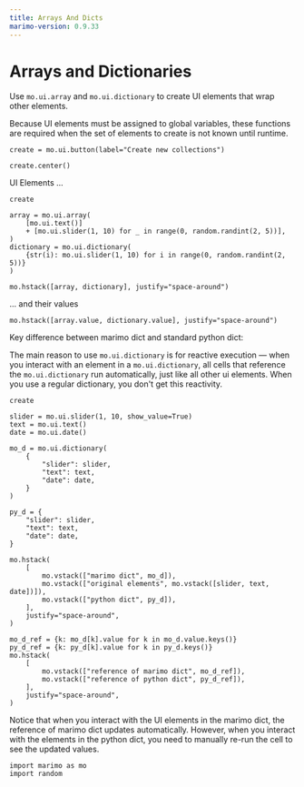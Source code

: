 ```yaml
---
title: Arrays And Dicts
marimo-version: 0.9.33
---
```


# Arrays and Dictionaries
<!---->
Use `mo.ui.array` and `mo.ui.dictionary` to create UI elements that wrap
other elements.

Because UI elements must be assigned to global variables,
these functions are required when the set of elements to create is not
known until runtime.

```{.python.marimo}
create = mo.ui.button(label="Create new collections")
```

```{.python.marimo}
create.center()
```

UI Elements ...

```{.python.marimo}
create

array = mo.ui.array(
    [mo.ui.text()]
    + [mo.ui.slider(1, 10) for _ in range(0, random.randint(2, 5))],
)
dictionary = mo.ui.dictionary(
    {str(i): mo.ui.slider(1, 10) for i in range(0, random.randint(2, 5))}
)

mo.hstack([array, dictionary], justify="space-around")
```

... and their values

```{.python.marimo}
mo.hstack([array.value, dictionary.value], justify="space-around")
```

Key difference between marimo dict and standard python dict:

The main reason to use `mo.ui.dictionary` is for reactive execution — when you interact with an element in a `mo.ui.dictionary`, all cells that reference the `mo.ui.dictionary` run automatically, just like all other ui elements. When you use a regular dictionary, you don't get this reactivity.

```{.python.marimo hide_code="true"}
create

slider = mo.ui.slider(1, 10, show_value=True)
text = mo.ui.text()
date = mo.ui.date()

mo_d = mo.ui.dictionary(
    {
        "slider": slider,
        "text": text,
        "date": date,
    }
)

py_d = {
    "slider": slider,
    "text": text,
    "date": date,
}

mo.hstack(
    [
        mo.vstack(["marimo dict", mo_d]),
        mo.vstack(["original elements", mo.vstack([slider, text, date])]),
        mo.vstack(["python dict", py_d]),
    ],
    justify="space-around",
)
```

```{.python.marimo hide_code="true"}
mo_d_ref = {k: mo_d[k].value for k in mo_d.value.keys()}
py_d_ref = {k: py_d[k].value for k in py_d.keys()}
mo.hstack(
    [
        mo.vstack(["reference of marimo dict", mo_d_ref]),
        mo.vstack(["reference of python dict", py_d_ref]),
    ],
    justify="space-around",
)
```

Notice that when you interact with the UI elements in the marimo dict, the reference of marimo dict updates automatically. However, when you interact with the elements in the python dict, you need to manually re-run the cell to see the updated values.

```{.python.marimo}
import marimo as mo
import random
```